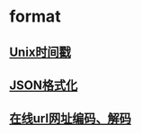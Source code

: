 format
===


## [Unix时间戳](http://tool.chinaz.com/Tools/unixtime.aspx)

## [JSON格式化](https://www.bejson.com/)

## [在线url网址编码、解码](https://www.bejson.com/enc/urlencode/)

## []()

## []()

## []()

## []()

## []()

## []()

## []()


